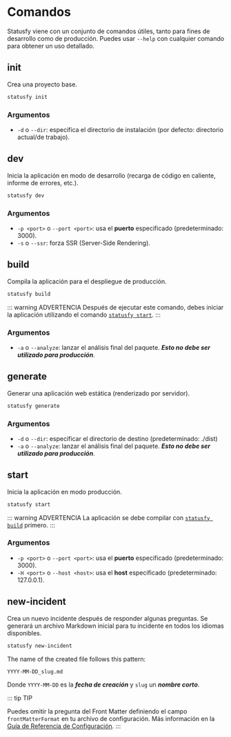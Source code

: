 # Comandos

Statusfy viene con un conjunto de comandos útiles, tanto para fines de desarrollo como de producción. Puedes usar `--help` con cualquier comando para obtener un uso detallado.


## init

Crea una proyecto base.

``` bash
statusfy init
```

### Argumentos

- `-d` o `--dir`: especifica el directorio de instalación (por defecto: directorio actual/de trabajo).

## dev

Inicia la aplicación en modo de desarrollo (recarga de código en caliente, informe de errores, etc.).

``` bash
statusfy dev
```

### Argumentos

- `-p <port>` o `--port <port>`: usa el **puerto** especificado (predeterminado: 3000).
- `-s` o `--ssr`: forza SSR (Server-Side Rendering).

## build

Compila la aplicación para el despliegue de producción.

``` bash
statusfy build
```

::: warning ADVERTENCIA
Después de ejecutar este comando, debes iniciar la aplicación utilizando el comando [`statusfy start`](#start).
:::

### Argumentos

- `-a` o `--analyze`: lanzar el análisis final del paquete. ***Esto no debe ser utilizado para producción***.

## generate

Generar una aplicación web estática (renderizado por servidor).

``` bash
statusfy generate
```

### Argumentos

- `-d` o `--dir`: especificar el directorio de destino (predeterminado: ./dist)
- `-a` o `--analyze`: lanzar el análisis final del paquete. ***Esto no debe ser utilizado para producción***.

## start

Inicia la aplicación en modo producción.

``` bash
statusfy start
```

::: warning ADVERTENCIA
La aplicación se debe compilar con [`statusfy build`](#build) primero.
:::

### Argumentos

- `-p <port>` o `--port <port>`: usa el **puerto** especificado (predeterminado: 3000).
- `-H <port>` o `--host <host>`: usa el **host** especificado (predeterminado: 127.0.0.1).

## new-incident

Crea un nuevo incidente después de responder algunas preguntas. Se generará un archivo Markdown inicial para tu incidente en todos los idiomas disponibles.

``` bash
statusfy new-incident
```

The name of the created file follows this pattern:

```
YYYY-MM-DD_slug.md
```

Donde `YYYY-MM-DD` es la ***fecha de creación*** y `slug` un ***nombre corto***.

::: tip TIP

Puedes omitir la pregunta del Front Matter definiendo el campo `frontMatterFormat` en tu archivo de configuración. Más información en la [Guía de Referencia de Configuración](../config/README.md#frontmatterformat).
:::
